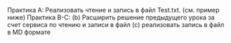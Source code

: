 Практика A: 
Реализовать чтение и запись в файл Test.txt.  (см. пример ниже)
Практика B-С: 
(b) Расширить решение предыдущего урока за счет  сервиса по чтению и записи в файл
(c) реализовать запись в файл в MD формате
